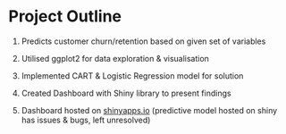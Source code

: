 # Project Outline

1. Predicts customer churn/retention based on given set of variables

2. Utilised ggplot2 for data exploration & visualisation

3. Implemented CART & Logistic Regression model for solution

4. Created Dashboard with Shiny library to present findings

5. Dashboard hosted on [shinyapps.io](https://ernestang98.shinyapps.io/dashboard) (predictive model hosted on shiny has issues & bugs, left unresolved) 

